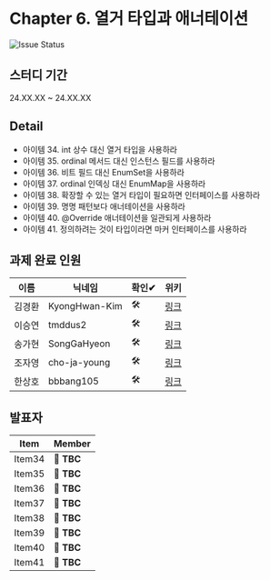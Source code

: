 # Chapter 6. 열거 타입과 애너테이션
![Issue Status](https://img.shields.io/badge/Issue_5-TO_DO-yellow)

## 스터디 기간
24.XX.XX ~ 24.XX.XX

## Detail
- 아이템 34. int 상수 대신 열거 타입을 사용하라
- 아이템 35. ordinal 메서드 대신 인스턴스 필드를 사용하라
- 아이템 36. 비트 필드 대신 EnumSet을 사용하라
- 아이템 37. ordinal 인덱싱 대신 EnumMap을 사용하라
- 아이템 38. 확장할 수 있는 열거 타입이 필요하면 인터페이스를 사용하라
- 아이템 39. 명명 패턴보다 애너테이션을 사용하라
- 아이템 40. @Override 애너테이션을 일관되게 사용하라
- 아이템 41. 정의하려는 것이 타입이라면 마커 인터페이스를 사용하라

## 과제 완료 인원
|이름|닉네임|확인✔|위키|
|---|------|----|---|
|김경환|KyongHwan-Kim|🛠|[링크](/effective-java/chapter6/KyongHwan-Kim)|
|이승연|tmddus2|🛠|[링크](/effective-java/chapter6/tmddus2)|
|송가현|SongGaHyeon|🛠|[링크](/effective-java/chapter6/Songanni)|
|조자영|cho-ja-young|🛠|[링크](/effective-java/chapter6/cho-ja-young)|
|한상호|bbbang105|🛠|[링크](/effective-java/chapter6/bbbang105)|


## 발표자
|Item|Member|
|----|------|
|Item34| **🎉 TBC**|
|Item35| **🎉 TBC**|
|Item36| **🎉 TBC**|
|Item37| **🎉 TBC**|
|Item38| **🎉 TBC**|
|Item39| **🎉 TBC**|
|Item40| **🎉 TBC**|
|Item41| **🎉 TBC**|

